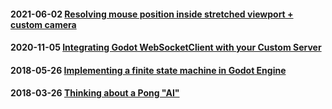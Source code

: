 #### 2021-06-02 [Resolving mouse position inside stretched viewport + custom camera](https://github.com/coelhucas/blog/issues/4)
#### 2020-11-05 [Integrating Godot WebSocketClient with your Custom Server](https://github.com/coelhucas/blog/issues/3)
#### 2018-05-26 [Implementing a finite state machine in Godot Engine](https://github.com/coelhucas/blog/issues/2)
#### 2018-03-26 [Thinking about a Pong "AI"](https://github.com/coelhucas/blog/issues/1)
